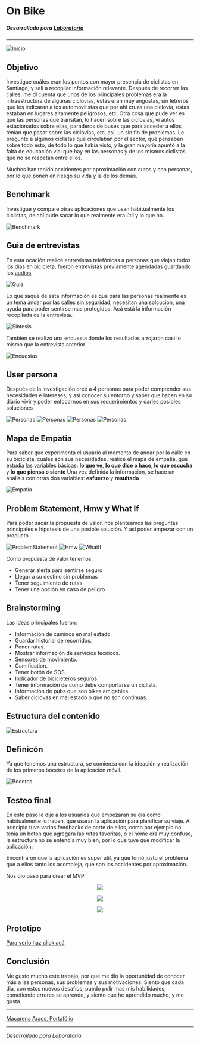# On Bike

##### Desarrollado para [Laboratoria](https://www.laboratoria.la/)
---
![Inicio](https://macaraos.github.io/On-Bike/img/bike3.PNG)

## Objetivo

Investigue cuáles eran los puntos con mayor presencia de ciclistas en Santiago, y salí a recopilar información relevante.
Después de recorrer las calles, me dí cuenta que unos de los principales problemas era la infraestructura de algunas ciclovías, estas eran muy angostas, sin letreros que les indicaran a los automovilistas que por ahí cruza una ciclovía, estas estaban en lugares altamente peligrosos, etc.
Otra cosa que pude ver es que las personas que transitan, lo hacen sobre las ciclovías, vi autos estacionados sobre ellas, paraderos de buses que para acceder a ellos tenían que pasar sobre las ciclovías, etc, así, un sin fin de problemas.
Le pregunté a algunos ciclistas que circulaban por el sector, que pensaban sobre todo esto, de todo lo que había visto, y la gran mayoría apuntó a la falta de educación vial que hay en las personas y de los mismos ciclistas que no se respetan entre ellos.

Muchos han tenido accidentes por aproximación con autos y con personas, por lo que ponen en riesgo su vida y la de los demás.

## Benchmark

Investigue y compare otras aplicaciones que usan habitualmente los ciclistas, de ahí pude sacar lo que realmente era útil y lo que no.

![Benchmark](https://macaraos.github.io/On-Bike/img/Benchmark.PNG)

## Guia de entrevistas

En esta ocación realicé entrevistas telefónicas a personas que viajan todos los dias en bicicleta, fueron entrevistas previamente agendadas guardando los [audios](https://drive.google.com/drive/folders/1xNxecwzBqaHpjjPLrHjAVO1zhNN2oUYr)

![Guia](https://macaraos.github.io/On-Bike/img/GuiaEntrevista.PNG)

Lo que saque de esta información es que para las personas realmente es un tema andar por las calles sin seguridad, necesitan una solcución, una ayuda para poder sentirse mas protegidos.
Acá está la información recopilada de la entrevista.

![Sintesis](https://macaraos.github.io/On-Bike/img/Sintesis.PNG)

También se realizó una encuesta donde los resultados arrojaron casi lo mismo que la entrevista anterior

![Encuestas](https://macaraos.github.io/On-Bike/img/ResultadosEncuesta.PNG)

## User persona

Después de la investigación creé a 4 personas para poder comprender sus necesidades e intereses, y así  conocer su entorno y saber que hacen en su diario vivir y poder enfocarnos en sus requerimientos y darles posibles soluciones

![Personas](https://macaraos.github.io/On-Bike/img/UserAlejandra.PNG)
![Personas](https://macaraos.github.io/On-Bike/img/UserFelipe.PNG)
![Personas](https://macaraos.github.io/On-Bike/img/UserGonzalo.PNG)
![Personas](https://macaraos.github.io/On-Bike/img/UserAndres.PNG)

## Mapa de Empatía

Para saber que experimenta el usuario al momento de andar por la calle en su bicicleta, cuales son sus necesidades, realicé el mapa de empatía, que estudia las variables básicas: **lo que ve**,  **lo que dice o hace**,  **lo que escucha**  y  **lo que piensa o siente**
Una vez definida la información, se hace un análisis con otras dos variables: **esfuerzo**  y  **resultado**

![Empatía](https://macaraos.github.io/On-Bike/img/1521931044682428.PNG)

## Problem Statement, Hmw y What If

Para poder sacar la propuesta de valor, nos planteamos las preguntas principales e hipotesis de una posible solución.
Y así poder empezar con un producto.

![ProblemStatement](https://macaraos.github.io/On-Bike/img/Problem.PNG)
![Hmw](https://macaraos.github.io/On-Bike/img/Hmw.PNG)
![WhatIf](https://macaraos.github.io/On-Bike/img/WhatIf.PNG)

Como propuesta de valor tenemos:
- Generar alerta para sentirse seguro
- Llegar a su destino sin problemas
- Tener seguimiento de rutas
- Tener una opción en caso de peligro

## Brainstorming

Las ideas principales fueron:
- Información de caminos en mal estado.
- Guardar historial de recorridos.
- Poner rutas.
- Mostrar información de servicios técnicos.
- Sensores de movimiento.
- Gamification.
- Tener botón de SOS.
- Indicador de bicicleteros seguros.
- Tener información de como debe comportarse un ciclista.
- Información de pubs que son bikes amigables.
- Saber ciclovas en mal estado o que no son continuas.

## Estructura del contenido

![Estructura](https://macaraos.github.io/On-Bike/img/OrganizacionSite.PNG)

## Definicón

Ya que tenemos una estructura, se comienza con la ideación y realización de los primeros bocetos de la aplicación móvil.

![Bocetos](https://macaraos.github.io/On-Bike/img/Sketches.PNG)

## Testeo final

En este paso le dije a los usuarios que empezaran su dia como habitualmente lo hacen, que usaran la aplicación para planificar su viaje. Al principio tuve varios feedbacks de parte de ellos, como por ejemplo no tenia un boton que agregara las rutas favoritas, o el home era muy confuso, la estructura no se entendía muy bien, por lo que tuve que modificar la aplicación. 

Encontraron que la aplicación es super útil, ya que tomó justo el problema que a ellos tanto los acompleja, que son los accidentes por aproximación.

Nos dio paso para crear el MVP.

<p align="center"> 
<img src="https://macaraos.github.io/On-Bike/img/Testeo1.PNG">
</p>
<p align="center"> 
<img src="https://macaraos.github.io/On-Bike/img/Testeo2.PNG">
</p>
<p align="center"> 
<img src="https://macaraos.github.io/On-Bike/img/Testeo3.PNG">
</p>

## Prototipo

[Para verlo haz click acá](https://marvelapp.com/31c6233/screen/39720462)

## Conclusión

Me gusto mucho este trabajo, por que me dio la oportunidad de conocer más a las personas, sus problemas y sus motivaciones. Siento que cada dia, con estos nuevos desafíos, puedo pulir mas mis habilidades, cometiendo errores se aprende, y siento que he aprendido mucho, y me gusta.

---

[Macarena Araos, Portafólio](https://macaraos.github.io/Portafolio/)

---
_Desarrollado para Laboratoria_
